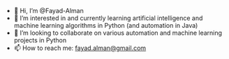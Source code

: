 - 👋 Hi, I’m @Fayad-Alman
- 👀 I’m interested in and currently learning artificial intelligence and machine learning algorithms in Python (and automation in Java)
- 💞️ I’m looking to collaborate on various automation and machine learning projects in Python
- 📫 How to reach me: fayad.alman@gmail.com

<!---
Fayad-Alman/Fayad-Alman is a ✨ special ✨ repository because its `README.md` (this file) appears on your GitHub profile.
You can click the Preview link to take a look at your changes.
--->

